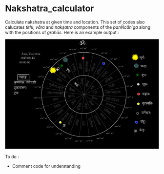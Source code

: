 # Nakshatra_calculator
Calculate nakshatra at given time and location. This set of codes also calucates _tithi_, _v&#x101;ra_ and _naks&#803;atra_ components of the _pan&#209;c&#x101;n&#729;ga_ along with the positions of _grah&#x101;s_. Here is an example output :

<p align="center">
<img src="https://github.com/arvindb95/Nakshatra_calculator/blob/master/nakshatra_at_test_time.png" title="Sample nakshatra calculation" />
</p>

To do :
- Comment code for understanding

